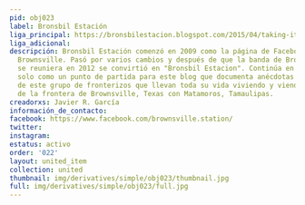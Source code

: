 ```yaml
---
pid: obj023
label: Bronsbil Estación
liga_principal: https://bronsbilestacion.blogspot.com/2015/04/taking-it-to-streets-part-4-of-4.html
liga_adicional: 
descripción: Bronsbil Estación comenzó en 2009 como la página de Facebook Reliving
  Brownsville. Pasó por varios cambios y después de que la banda de Brownsville Station
  se reuniera en 2012 se convirtió en "Bronsbil Estacion". Continúa en Facebook pero
  solo como un punto de partida para este blog que documenta anécdotas e imágenes
  de este grupo de fronterizos que llevan toda su vida viviendo y viendo los cambios
  de la frontera de Brownsville, Texas con Matamoros, Tamaulipas.
creadorxs: Javier R. García
información_de_contacto: 
facebook: https://www.facebook.com/brownsville.station/
twitter: 
instagram: 
estatus: activo
order: '022'
layout: united_item
collection: united
thumbnail: img/derivatives/simple/obj023/thumbnail.jpg
full: img/derivatives/simple/obj023/full.jpg
---
```

